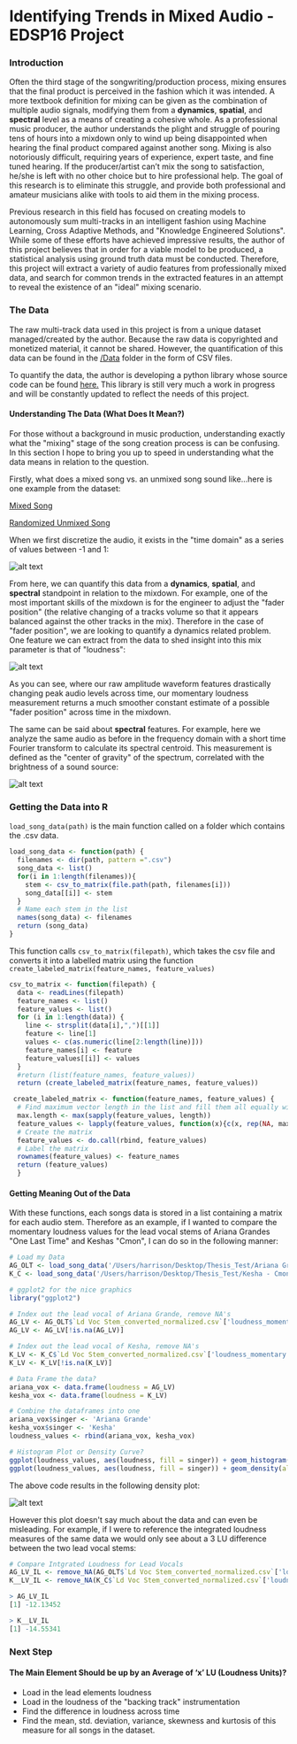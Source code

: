 # Identifying Trends in Mixed Audio - EDSP16 Project

### Introduction
Often the third stage of the songwriting/production process, mixing ensures that the final product is perceived in the fashion which it was intended. A more textbook definition for mixing can be given as the combination of multiple audio signals, modifying them from a **dynamics**, **spatial**, and **spectral** level as a means of creating a cohesive whole. As a professional music producer, the author understands the plight and struggle of pouring tens of hours into a mixdown only to wind up being disappointed when hearing the final product compared against another song. Mixing is also notoriously difficult, requiring years of experience, expert taste, and fine tuned hearing. If the producer/artist can’t mix the song to satisfaction, he/she is left with no other choice but to hire professional help. The goal of this research is to eliminate this struggle, and provide both professional and amateur musicians alike with tools to aid them in the mixing process.

Previous research in this field has focused on creating models to autonomously sum multi-tracks in an intelligent fashion using Machine Learning, Cross Adaptive Methods, and "Knowledge Engineered Solutions".  While some of these efforts have achieved impressive results, the author of this project believes that in order for a viable model to be produced, a statistical analysis using ground truth data must be conducted.  Therefore, this project will extract a variety of audio features from professionally mixed data, and search for common trends in the extracted features in an attempt to reveal the existence of an "ideal" mixing scenario.

### The Data
The raw multi-track data used in this project is from a unique dataset managed/created by the author.  Because the raw data is copyrighted and monetized material, it cannot be shared.  However, the quantification of this data can be found in the [/Data](https://github.com/edsp2016/ITIMA_Zafrin_Harrison/tree/master/Data) folder in the form of CSV files.

To quantify the data, the author is developing a python library whose source code can be found [here.](https://github.com/bombsandbottles/THESIS) This library is still very much a work in progress and will be constantly updated to reflect the needs of this project.

#### Understanding The Data (What Does It Mean?)
For those without a background in music production, understanding exactly what the "mixing" stage of the song creation process is can be confusing.  In this section I hope to bring you up to speed in understanding what the data means in relation to the question.

Firstly, what does a mixed song vs. an unmixed song sound like...here is one example from the dataset:

[Mixed Song](https://drive.google.com/uc?id=0B39ZYiJJxa_zRmhCQThYSDFtT0k)

[Randomized Unmixed Song](https://drive.google.com/uc?id=0B39ZYiJJxa_zMzJZYzJuajlXT2c)

When we first discretize the audio, it exists in the "time domain" as a series of values between -1 and 1:

![alt text](https://drive.google.com/uc?id=0B39ZYiJJxa_zOXhDQ0stcEt2U1k "Raw Audio Data")

From here, we can quantify this data from a **dynamics**, **spatial**, and **spectral** standpoint in relation to the mixdown.  For example, one of the most important skills of the mixdown is for the engineer to adjust the "fader position" (the relative changing of a tracks volume so that it appears balanced against the other tracks in the mix).  Therefore in the case of "fader position", we are looking to quantify a dynamics related problem.  One feature we can extract from the data to shed insight into this mix parameter is that of "loudness":

![alt text](https://drive.google.com/uc?id=0B39ZYiJJxa_zeEZiWXFfS1liNHM "Amplitude vs. Loudness")

As you can see, where our raw amplitude waveform features drastically changing peak audio levels across time, our momentary loudness measurement returns a much smoother constant estimate of a possible "fader position" across time in the mixdown.

The same can be said about **spectral** features.  For example, here we analyze the same audio as before in the frequency domain with a short time Fourier transform to calculate its spectral centroid. This measurement is defined as the "center of gravity" of the spectrum, correlated with the brightness of a sound source:

![alt text](https://drive.google.com/uc?id=0B39ZYiJJxa_zY2tuanRzdDN5LXc "STFT and Spectral Centroid")

### Getting the Data into R

`load_song_data(path)` is the main function called on a folder which contains the .csv data.

```R
load_song_data <- function(path) {
  filenames <- dir(path, pattern =".csv")
  song_data <- list()
  for(i in 1:length(filenames)){
	stem <- csv_to_matrix(file.path(path, filenames[i]))
	song_data[[i]] <- stem
  }
  # Name each stem in the list
  names(song_data) <- filenames
  return (song_data)
}
```

This function calls `csv_to_matrix(filepath)`, which takes the csv file and converts it into a labelled matrix using the function `create_labeled_matrix(feature_names, feature_values)`

```R
csv_to_matrix <- function(filepath) { 
  data <- readLines(filepath)
  feature_names <- list()
  feature_values <- list()
  for (i in 1:length(data)) {
	line <- strsplit(data[i],",")[[1]]
	feature <- line[1]
	values <- c(as.numeric(line[2:length(line)]))
	feature_names[i] <- feature
	feature_values[[i]] <- values
  }
  #return (list(feature_names, feature_values))
  return (create_labeled_matrix(feature_names, feature_values))
```

```R
 create_labeled_matrix <- function(feature_names, feature_values) {
  # Find maximum vector length in the list and fill them all equally with NA's
  max.length <- max(sapply(feature_values, length))
  feature_values <- lapply(feature_values, function(x){c(x, rep(NA, max.length-length(x)))})
  # Create the matrix
  feature_values <- do.call(rbind, feature_values)
  # Label the matrix
  rownames(feature_values) <- feature_names
  return (feature_values)
  }
```

#### Getting Meaning Out of the Data 

With these functions, each songs data is stored in a list containing a matrix for each audio stem.  Therefore as an example, if I wanted to compare the momentary loudness values for the lead vocal stems of Ariana Grandes "One Last Time" and Keshas "Cmon", I can do so in the following manner:

```R
# Load my Data
AG_OLT <- load_song_data('/Users/harrison/Desktop/Thesis_Test/Ariana Grande - One Last Time/CSV')
K_C <- load_song_data('/Users/harrison/Desktop/Thesis_Test/Kesha - Cmon/CSV')

# ggplot2 for the nice graphics
library("ggplot2")

# Index out the lead vocal of Ariana Grande, remove NA's
AG_LV <- AG_OLT$`Ld Voc Stem_converted_normalized.csv`['loudness_momentary', ]
AG_LV <- AG_LV[!is.na(AG_LV)]

# Index out the lead vocal of Kesha, remove NA's
K_LV <- K_C$`Ld Voc Stem_converted_normalized.csv`['loudness_momentary', ]
K_LV <- K_LV[!is.na(K_LV)]

# Data Frame the data?
ariana_vox <- data.frame(loudness = AG_LV)
kesha_vox <- data.frame(loudness = K_LV)

# Combine the dataframes into one
ariana_vox$singer <- 'Ariana Grande'
kesha_vox$singer <- 'Kesha'
loudness_values <- rbind(ariana_vox, kesha_vox)

# Histogram Plot or Density Curve?
ggplot(loudness_values, aes(loudness, fill = singer)) + geom_histogram(alpha = 0.5, aes(y = ..density..), position = 'identity')
ggplot(loudness_values, aes(loudness, fill = singer)) + geom_density(alpha = 0.2)
```

The above code results in the following density plot:

![alt text](https://drive.google.com/uc?id=0B39ZYiJJxa_zaWZBT2I4N1Y3Qm8 "Lead Vocal Loudness Similarity")

However this plot doesn't say much about the data and can even be misleading.  For example, if I were to reference the integrated loudness measures of the same data we would only see about a 3 LU difference between the two lead vocal stems:

```R
# Compare Intgrated Loudness for Lead Vocals
AG_LV_IL <- remove_NA(AG_OLT$`Ld Voc Stem_converted_normalized.csv`['loudness_integrated', ])
K__LV_IL <- remove_NA(K_C$`Ld Voc Stem_converted_normalized.csv`['loudness_integrated', ])

> AG_LV_IL
[1] -12.13452

> K__LV_IL
[1] -14.55341

```

### Next Step
#### The Main Element Should be up by an Average of ‘x’ LU (Loudness Units)?
* Load in the lead elements loudness
* Load in the loudness of the "backing track" instrumentation
* Find the difference in loudness across time
* Find the mean, std. deviation, variance, skewness and kurtosis of this measure for all songs in the dataset.
